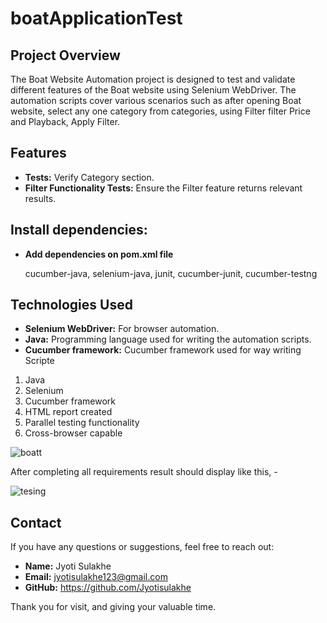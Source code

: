 # boatApplicationTest


## Project Overview

The Boat Website Automation project is designed to test and validate different features of the Boat website using Selenium WebDriver. The automation scripts cover various scenarios such as after opening Boat website, select any one category from categories, using Filter filter Price and Playback, Apply Filter.

## Features

- **Tests:** Verify Category section.
- **Filter Functionality Tests:** Ensure the Filter feature returns relevant results.

## Install dependencies:
- **Add dependencies on pom.xml file**
   
     cucumber-java,   selenium-java,    junit,   cucumber-junit,   cucumber-testng
  

## Technologies Used

- **Selenium WebDriver:** For browser automation.
- **Java:** Programming language used for writing the automation scripts.
- **Cucumber framework:** Cucumber framework used for way writing Scripte
  
1. Java
2. Selenium
3. Cucumber framework
4. HTML report created
5. Parallel testing functionality
6. Cross-browser capable 



![boatt](https://github.com/Jyotisulakhe/boatApplicationTest/assets/122368666/851441f1-f3a4-4b36-81d0-1781a827abd7)


After completing all requirements result should display like this, -


![tesing](https://github.com/Jyotisulakhe/boatApplicationTest/assets/122368666/2cbbe493-36db-4ded-b2ec-d6d8c5fb1ff0)

## Contact

If you have any questions or suggestions, feel free to reach out:

- **Name:** Jyoti Sulakhe
- **Email:** jyotisulakhe123@gmail.com
- **GitHub:** https://github.com/Jyotisulakhe


Thank you for visit, and giving your valuable time.
